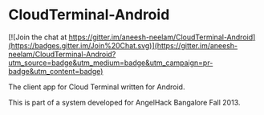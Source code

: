 CloudTerminal-Android
=====================

[![Join the chat at https://gitter.im/aneesh-neelam/CloudTerminal-Android](https://badges.gitter.im/Join%20Chat.svg)](https://gitter.im/aneesh-neelam/CloudTerminal-Android?utm_source=badge&utm_medium=badge&utm_campaign=pr-badge&utm_content=badge)

The client app for Cloud Terminal written for Android. 

This is part of a system developed for AngelHack Bangalore Fall 2013. 

